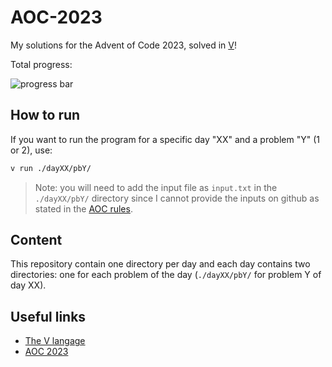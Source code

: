 # AOC-2023
My solutions for the Advent of Code 2023, solved in [V](https://github.com/vlang/v)!

Total progress:

![progress bar](https://geps.dev/progress/24)

## How to run
If you want to run the program for a specific day "XX" and a problem "Y" (1 or 2), use:
```bash
v run ./dayXX/pbY/
```
> Note: you will need to add the input file as `input.txt` in the `./dayXX/pbY/` directory since I cannot provide the inputs on github as stated in the [AOC rules](https://adventofcode.com/2023/about).

## Content
This repository contain one directory per day and each day contains two directories: one for each problem of the day (`./dayXX/pbY/` for problem Y of day XX).

## Useful links
- [The V langage](https://github.com/vlang/v)
- [AOC 2023](https://adventofcode.com)
